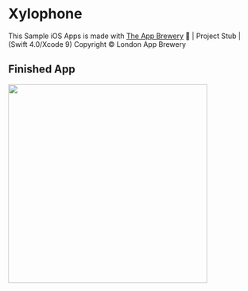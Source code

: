 # Xylophone
This Sample iOS Apps is made with [The App Brewery](https://www.appbrewery.co) 📱 | Project Stub | (Swift 4.0/Xcode 9)
Copyright © London App Brewery

## Finished App
<img src="https://github.com/londonappbrewery/Images/blob/master/Xylophone.png" width="400">



